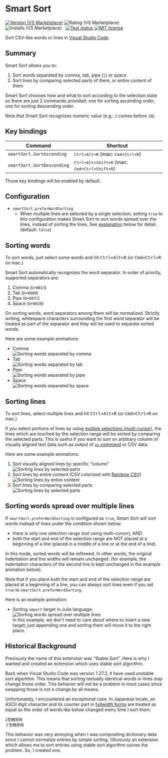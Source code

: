 # Smart Sort

<!-- markdownlint-configure-file
{
  "no-duplicate-header": false,
  "no-inline-html": false
}
-->

[![Version (VS Marketplace)](https://vsmarketplacebadge.apphb.com/version-short/sgryjp.vscode-stable-sort.svg)](https://marketplace.visualstudio.com/items?itemName=sgryjp.vscode-stable-sort)
![Rating (VS Marketplace)](https://vsmarketplacebadge.apphb.com/rating-star/sgryjp.vscode-stable-sort.svg)
![Installs (VS Marketplace)](https://vsmarketplacebadge.apphb.com/installs-short/sgryjp.vscode-stable-sort.svg)
&nbsp;
[![Test status](https://github.com/sgryjp/vscode-stable-sort/actions/workflows/test.yml/badge.svg)](https://github.com/sgryjp/vscode-stable-sort/actions/workflows/test.yml)
[![MIT license](https://img.shields.io/badge/license-MIT-lightgray.svg?longCache=true&style=popout)](https://github.com/sgryjp/vscode-stable-sort/blob/master/LICENSE.md)

Sort CSV-like words or lines in [Visual Studio Code](https://code.visualstudio.com).

## Summary

Smart Sort allows you to:

1. Sort words separated by comma, tab, pipe (`|`) or space
2. Sort lines by comparing selected parts of them, or entire content of them

Smart Sort chooses how and what to sort according to the selection state
so there are just 2 commands provided: one for sorting ascending order,
one for sorting descending order.

Note that Smart Sort recognizes numeric value (e.g.: `2` comes
before `10`).

## Key bindings

| Command                    | Shortcut                                                       |
| -------------------------- | -------------------------------------------------------------- |
| `smartSort.SortAscending`  | <kbd>Ctrl+Alt+R</kbd> (mac: <kbd>Cmd+Ctrl+R</kbd>)             |
| `smartSort.SortDescending` | <kbd>Ctrl+Alt+Shift+R</kbd> (mac: <kbd>Cmd+Ctrl+Shift+R</kbd>) |

Those key bindings will be enabled by default.

## Configuration

- `smartSort.preferWordSorting`
  - When multiple lines are selected by a single selection, setting `true` to
    this configuration makes Smart Sort to sort words spread over the lines,
    instead of sorting the lines. See
    [explanation](#sorting-words-spread-over-multiple-lines)
    below for detail. (default: `false`)

## Sorting words

To sort words, just select some words and hit <kbd>Ctrl+Alt+R</kbd>
(or <kbd>Cmd+Ctrl+R</kbd> on mac.)

Smart Sort automatically recognizes the word separator. In order of priority,
supported separators are:

1. Comma (`U+0013`)
2. Tab (`U+0009`)
3. Pipe (`U+007C`)
4. Space (`U+0020`)

On sorting words, word separators among them will be normalized. Strictly
writing, whitespace characters surrounding the first word separator will be
treated as part of the separator and they will be used to separate sorted words.

Here are some example animations:

- Comma<br>
  ![Sorting words separated by comma](images/sort-words-comma.gif)
- Tab<br>
  ![Sorting words separated by tab](images/sort-words-tab.gif)
- Pipe<br>
  ![Sorting words separated by pipe](images/sort-words-pipe.gif)
- Space<br>
  ![Sorting words separated by space](images/sort-words-space.gif)

## Sorting lines

To sort lines, select multiple lines and hit <kbd>Ctrl+Alt+R</kbd>
(or <kbd>Cmd+Ctrl+R</kbd> on mac.)

If you select portions of lines by using
[multple selections (multi-cursor)](https://code.visualstudio.com/docs/editor/codebasics#_multiple-selections-multicursor),
the lines which are touched by the selection range will be sorted by comparing
the selected parts.
This is useful if you want to sort on arbitrary column of visually aligned text
data such as output of
[`ps` command](<https://en.wikipedia.org/wiki/Ps_(Unix)>)
or CSV data.

Here are some example animations:

1. Sort visually aligned lines by specific "column"<br>
   ![Sorting lines by selected parts](images/sort-visually-aligned.gif)
2. Sort lines by entire content (CSV colorized with
   [Rainbow CSV](https://marketplace.visualstudio.com/items?itemName=mechatroner.rainbow-csv))<br>
   ![Sorting lines by entire content](images/sort-lines-whole.gif)
3. Sort lines by comparing selected parts<br>
   ![Sorting lines by selected parts](images/sort-lines-part.gif)

## Sorting words spread over multiple lines

If `smartSort.preferWordSorting` is configured as `true`, Smart Sort will sort
words instead of lines under the condition shown below:

- there is only one selection range (not using multi-cursor), AND
- both the start and end of the selection range are NOT placed at a beginning
  of a line (placed in a middle of a line or at the end of a line).

In this mode, sorted words will be reflowed. In other words, the original
indentation and line widths will remain unchanged. (for example, the
indentation characters of the second line is kept unchanged in the example
animation below).

Note that if you place both the start and end of the selection range are placed
at a beginning of a line, you can always sort lines even if you set
`true` to `smartSort.preferWordSorting`.

Here is an example animation:

- Sorting `import` target in Julia language:<br>
  ![Sorting words spread over multiple lines](images/sort-words-multiline.gif)<br>
  In this example, we don't need to care about where to insert a new target; just
  appending one and sorting them will move it to the right place.

## Historical Background

Previously the name of this extension was "Stable Sort". Here is why I wanted
and created an extension which uses stable sort algorithm.

Back when Visual Studio Code was version 1.27.2, it have used unstable sort
algorithm. This means that sorting textually identical words or lines may
change those order. This behavior will not be a problem in most cases since
swapping those is not a change by all means.

Unfortunately, I encountered an exceptional case. In Japanese locale, an ASCII
digit character and its counter part in
[fullwidth forms](https://www.unicode.org/charts/PDF/UFF00.pdf)
are treated as equal so the order of words like below changed every time I sort
them:

    2型糖尿病
    ２型糖尿病

This behavior was very annoying when I was compositing dictionary data since I
cannot normalize entries by simple sorting. Obviously an extension which allows
me to sort entries using stable sort algorithm solves the problem.
So, I created one.
